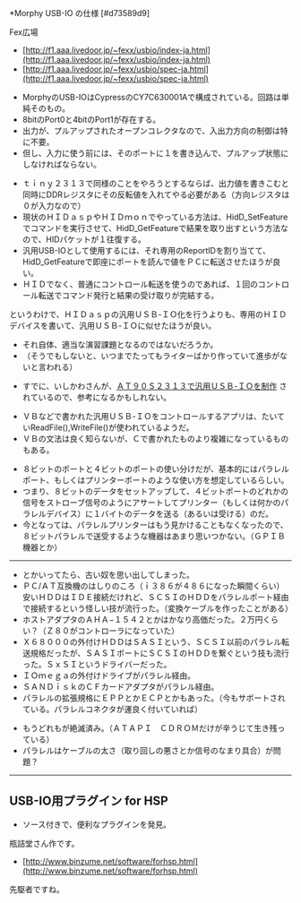 ﻿*Morphy USB-IO の仕様 [#d73589d9]

Fex広場
- [http://f1.aaa.livedoor.jp/~fexx/usbio/index-ja.html](http://f1.aaa.livedoor.jp/~fexx/usbio/index-ja.html) 
- [http://f1.aaa.livedoor.jp/~fexx/usbio/spec-ja.html](http://f1.aaa.livedoor.jp/~fexx/usbio/spec-ja.html) 

<!-- dummy comment line for breaking list -->

- MorphyのUSB-IOはCypressのCY7C630001Aで構成されている。回路は単純そのもの。
- 8bitのPort0と4bitのPort1が存在する。
- 出力が、プルアップされたオープンコレクタなので、入出力方向の制御は特に不要。
- 但し、入力に使う前には、そのポートに１を書き込んで、プルアップ状態にしなければならない。

<!-- dummy comment line for breaking list -->

- ｔｉｎｙ２３１３で同様のことをやろうとするならば、出力値を書きこむと同時にDDRレジスタにその反転値を入れてやる必要がある（方向レジスタは０が入力なので）
- 現状のＨＩＤａｓｐやＨＩＤｍｏｎでやっている方法は、HidD_SetFeatureでコマンドを実行させて、HidD_GetFeatureで結果を取り出すという方法なので、HIDパケットが１往復する。
- 汎用USB-IOとして使用するには、それ専用のReportIDを割り当てて、HidD_GetFeatureで即座にポートを読んで値をＰＣに転送させたほうが良い。
- ＨＩＤでなく、普通にコントロール転送を使うのであれば、１回のコントロール転送でコマンド発行と結果の受け取りが完結する。

<!-- dummy comment line for breaking list -->

というわけで、ＨＩＤａｓｐの汎用ＵＳＢ-ＩＯ化を行うよりも、専用のＨＩＤデバイスを書いて、汎用ＵＳＢ-ＩＯに似せたほうが良い。

- それ自体、適当な演習課題となるのではないだろうか。
- （そうでもしないと、いつまでたってもライターばかり作っていて進歩がないと言われる）

<!-- dummy comment line for breaking list -->

- すでに、いしかわさんが、[ＡＴ９０Ｓ２３１３で汎用ＵＳＢ-ＩＯを制作](http://www.asahi-net.or.jp/~qx5k-iskw/darkside/0510dark.html) されているので、参考になるかもしれない。

<!-- dummy comment line for breaking list -->

- ＶＢなどで書かれた汎用ＵＳＢ-ＩＯをコントロールするアプリは、たいていReadFile(),WriteFile()が使われているようだ。
- ＶＢの文法は良く知らないが、Ｃで書かれたものより複雑になっているものもある。

<!-- dummy comment line for breaking list -->

- ８ビットのポートと４ビットのポートの使い分けだが、基本的にはパラレルポート、もしくはプリンターポートのような使い方を想定しているらしい。
- つまり、８ビットのデータをセットアップして、４ビットポートのどれかの信号をストローブ信号のようにアサートしてプリンター（もしくは何かのパラレルデバイス）に１バイトのデータを送る（あるいは受ける）のだ。
- 今となっては、パラレルプリンターはもう見かけることもなくなったので、８ビットパラレルで送受するような機器はあまり思いつかない。（ＧＰＩＢ機器とか）

<!-- dummy comment line for breaking list -->

- - - -
- とかいってたら、古い奴を思い出してしまった。
- ＰＣ/ＡＴ互換機のはしりのころ（ｉ３８６が４８６になった瞬間くらい）安いＨＤＤはＩＤＥ接続だけれど、ＳＣＳＩのＨＤＤをパラレルポート経由で接続するという怪しい技が流行った。（変換ケーブルを作ったことがある）
- ホストアダプタのＡＨＡ−１５４２とかはかなり高価だった。２万円くらい？（Ｚ８０がコントローラになっていた）
- Ｘ６８０００の外付けＨＤＤはＳＡＳＩという、ＳＣＳＩ以前のパラレル転送規格だったが、ＳＡＳＩポートにＳＣＳＩのＨＤＤを繋ぐという技も流行った。ＳｘＳＩというドライバーだった。
- ＩＯｍｅｇａの外付けドライブがパラレル経由。
- ＳＡＮＤｉｓｋのＣＦカードアダプタがパラレル経由。
- パラレルの拡張規格にＥＰＰとかＥＣＰとかもあった。（今もサポートされている。パラレルコネクタが運良く付いていれば）

<!-- dummy comment line for breaking list -->

- もうどれもが絶滅済み。（ＡＴＡＰＩ　ＣＤＲＯＭだけが辛うじて生き残っている）
- パラレルはケーブルの太さ（取り回しの悪さとか信号のなまり具合）が問題？

<!-- dummy comment line for breaking list -->

- - - -
## USB-IO用プラグイン for HSP
- ソース付きで、便利なプラグインを発見。

<!-- dummy comment line for breaking list -->

瓶詰堂さん作です。
- [http://www.binzume.net/software/forhsp.html](http://www.binzume.net/software/forhsp.html) 

<!-- dummy comment line for breaking list -->

先駆者ですね。

